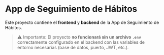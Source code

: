 # App de Seguimiento de Hábitos

Este proyecto contiene el **frontend** y **backend** de la App de Seguimiento de Hábitos.

> ⚠️ Importante: El proyecto **no funcionará sin un archivo `.env`** correctamente configurado en el backend con las variables de entorno necesarias (base de datos, puerto, JWT, etc.).
